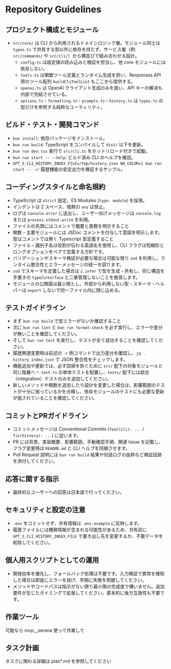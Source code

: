 # Repository Guidelines

## プロジェクト構成とモジュール

- `src/core/` は CLI から利用されるドメインロジック層。モジュール同士は `types.ts` で共有する型以外に依存を持たず、サービス層（例: `src/commands/` や `src/cli/`）から横並びで組み合わせる設計。
  - `config.ts` は設定値の読み込みと検証を担当し、他 core モジュールには依存しない。
  - `tools.ts` は関数ツール定義とランタイム生成を担い、Responses API 用のツール配列 `buildCliToolList` もここから提供する。
  - `openai.ts` は OpenAI クライアント生成のみを扱い、API キーの解決も内部で完結させている。
  - `options.ts`・`formatting.ts`・`prompts.ts`・`history.ts` は `types.ts` の型だけを参照する純粋なユーティリティ。

## ビルド・テスト・開発コマンド
- `bun install`: 依存パッケージをインストール。
- `bun run build`: TypeScript をコンパイルして `dist/` 以下を更新。
- `bun run dev`: `tsx` 実行で `src/cli.ts` をホットリロード付きで起動。
- `bun run start -- --help`: ビルド済み CLI のヘルプを確認。
- `GPT_5_CLI_HISTORY_INDEX_FILE=/tmp/history.json NO_COLOR=1 bun run start -- -r`: 履歴機能の安定出力を検証するサンプル。

## コーディングスタイルと命名規約
- TypeScript は `strict` 設定、ES Modules (`type: module`) を採用。
- インデントは 2 スペース、暗黙の `any` は禁止。
- ログは `console.error` に送出し、ユーザー向けメッセージは `console.log` または `process.stdout.write` を利用。
- ファイルの先頭にはコメントで概要と責務を明示すること
- 関数・主要モジュールには JSDoc コメントを付与して意図を明示します。型はコメントでは無く Typescript 型定義すること
- ファイル・識別子名は役割が伝わる英語名を使用し、CLI フラグは短縮形とロングオプションをペアで定義する方針です。
- バリデーションやスキーマ検証が必要な場合は可能な限り `zod` を利用し、ランタイム整合性とエラーメッセージの統一を図ります。
- `zod` でスキーマを定義した場合は `z.infer` で型を生成・共有し、同じ構造を手書きの `type`/`interface` と二重管理しないことを推奨します。
- モジュールの公開面は最小限とし、外部から利用しない型・スキーマ・ヘルパーは `export` しないで同一ファイル内に閉じ込める。

## テストガイドライン
- まず `bun run build` で型エラーがないか確認すること
- 次に `bun run lint` と `bun run format:check` を必ず実行し、エラーや差分が無いことを確認してください。
- そして `bun run test` を実行し、テストが全て成功することを確認してください。
- 履歴関連変更時は前述の `-r` 例コマンドで出力差分を確認し、`jq . history_index.json` で JSON 整合性をチェックします。
- 機能追加や更新では、必ず回帰を防ぐために `src/` 配下の対象モジュールと同じ階層へ `*.test.ts` の単体テストを配置し、`tests/` 配下には統合（integration）テストのみを追加してください。
- 新しいメソッドや関数を追加したり設計を変更した場合は、影響範囲のテストが十分に揃っているかを点検し、依存モジュールのテストにも必要な更新が施されていることを確認してください。

## コミットとPRガイドライン
- コミットメッセージは Conventional Commits (`feat(cli): ...` / `fix(history): ...`) に従います。
- PR には背景、実装概要、影響範囲、手動確認手順、関連 Issue を記載し、フラグ変更時は `README.md` と CLI ヘルプを同期させます。
- Pull Request 説明には `bun run build` 結果や対話ログの抜粋など検証証跡を添付してください。

## 応答に関する指示
- 最終的なユーザーへの回答は日本語で行ってください。

## セキュリティと設定の注意
- `.env` をコミットせず、共有情報は `.env.example` に反映します。
- 履歴ファイルには機微情報が含まれる可能性があるため、共有前に `GPT_5_CLI_HISTORY_INDEX_FILE` で書き出し先を変更するか、不要データを削除してください。

## 個人用スクリプトとしての運用
- 開発効率を優先し、フォールバック処理は不要です。入力検証で異常を検知した場合は即座にエラーを投げ、早期に失敗を把握してください。
- メソッドやコードパスは指示がない限り最小限の完成度で構いません。追加要件が生じたタイミングで拡張してください。基本的に後方互換性も不要です。

## 作業ツール

可能なら mcp__serena 使って作業して

## タスク計画

タスクに関わる詳細は plan*.md を参照してください
